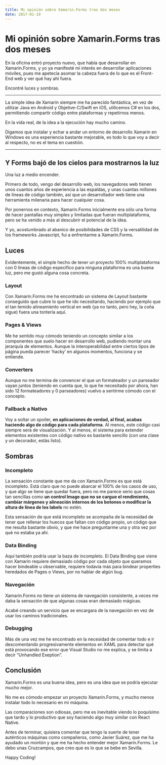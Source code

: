 ```yaml
---
title: Mi opinión sobre Xamarin.Forms tras dos meses
date: 2017-01-19
---
```

# Mi opinión sobre Xamarin.Forms tras dos meses

En la oficina entró proyecto nuevo, que había que desarrollar en Xamarin.Forms, y yo ya manifesté mi interés en desarrollar aplicaciones móviles, pues me apetecía asomar la cabeza fuera de lo que es el Front-End web y ver qué hay ahí fuera.

Encontré luces y sombras.

---

La simple idea de Xamarin siempre me ha parecido fantástica, en vez de utilizar Java en Android y Objetive-C/Swift en iOS, utilicemos C# en los dos, permitiendo compartir código entre plataformas y repetirnos menos.

En la vida real, de la idea a la ejecución hay mucho camino.

Digamos que instalar y echar a andar un entorno de desarrollo Xamarin en Windows es una experiencia bastante mejorable, es todo lo que voy a decir al respecto, no es el tema en cuestión.

---

## Y Forms bajó de los cielos para mostrarnos la luz

Una luz a medio encender.

Primero de todo, vengo del desarrollo web, los navegadores web tienen unos cuantos años de experiencia a las espaldas, y unas cuantas millones de líneas de código también, así que un desarrollador web tiene una herramienta milenaria para hacer cualquier cosa.

Por ponernos en contexto, Xamarin.Forms inicialmente era sólo una forma de hacer pantallas muy simples y limitadas que fueran multiplataforma, pero se ha venido a más al descubrir el potencial de la idea.

Y yo, acostumbrado al abanico de posibilidades de CSS y la versatilidad de los frameworks Javascript, fui a enfrentarme a Xamarin.Forms.

## Luces

Evidentemente, el simple hecho de tener un proyecto 100% multiplataforma con 0 líneas de código específico para ninguna plataforma es una buena luz, pero me gustó alguna cosa concreta.

### Layout

Con Xamarin.Forms me he encontrado un sistema de Layout bastante conseguido que cubre lo que he ido necesitando, haciendo por ejemplo que el tan temido alineamiento vertical en web (ya no tanto, pero hey, la coña sigue) fuera una tontería aquí.

### Pages & Views

Me he sentido muy cómodo teniendo un concepto similar a los componentes que suelo hacer en desarrollo web, pudiendo montar una jerarquía de elementos. Aunque la interoperabilidad entre ciertos tipos de página pueda parecer ‘hacky’ en algunos momentos, funciona y se entiende.

### Converters

Aunque no me termina de convencer el que un formateador y un parseador vayan juntos (teniendo en cuenta que, lo que he necesitado por ahora, han sido 12 formateadores y 0 parseadores) vuelvo a sentirme cómodo con el concepto.

### Fallback a Nativo

Voy a soltar un spoiler, **en aplicaciones de verdad, al final, acabas haciendo algo de código para cada plataforma**. Al menos, este código casi siempre será de visualización. Y al menos, el sistema para extender elementos existentes con código nativo es bastante sencillo (con una clase y un decorador, estás listo).

## Sombras

### Incompleto

La sensación constante que me da con Xamarin.Forms es que está incompleto. Está claro que no puede abarcar el 100% de los casos de uso, y que algo se tiene que quedar fuera, pero no me parece serio que cosas tan sencillas como **un control Image que no se cargue el rendimiento, cambiar márgenes y alineación internos de los botones o modificar la altura de línea de los labels** no estén.

Esta sensación de que está incompleto se acompaña de la necesidad de tener que rellenar los huecos que faltan con código propio, un código que me resulta bastante obvio, y que me hace preguntarme una y otra vez por qué no estaba ya ahí.

### Data Binding

Aquí también podría usar la baza de incompleto. El Data Binding que viene con Xamarin requiere demasiado código por cada objeto que queramos hacer bindeable u observable, requiere todavía más para bindear properties heredados de Pages o Views, por no hablar de algún bug.

### Navegación

Xamarin.Forms no tiene un sistema de navegación consistente, a veces me daba la sensación de que algunas cosas eran demasiado mágicas.

Acabé creando un servicio que se encargara de la navegación en vez de usar los caminos tradicionales.

### Debugging

Más de una vez me he encontrado en la necesidad de comentar todo e ir descomentando progresivamente elementos en XAML para detectar qué está provocando ese error que Visual Studio no me explica, y se limita a decir “Unhandled Exeption”.

## Conclusión

Xamarin.Forms es una buena idea, pero es una idea que se podría ejecutar mucho mejor.

No me es cómodo empezar un proyecto Xamarin.Forms, y mucho menos instalar todo lo necesario en mi máquina.

Las comparaciones son odiosas, pero me es inevitable viendo lo poquísimo que tardo y lo productivo que soy haciendo algo muy similar con React Native.

Antes de terminar, quisiera comentar que tengo la suerte de tener auténticos máquinas como compañeros, como Javier Suárez, que me ha ayudado un montón y que me ha hecho entender mejor Xamarin.Forms. Le debo unas Cruzcampos, que creo que es lo que se bebe en Sevilla.

Happy Coding!
